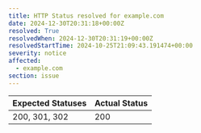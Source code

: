 ```yaml
---
title: HTTP Status resolved for example.com
date: 2024-12-30T20:31:18+00:00Z
resolved: True
resolvedWhen: 2024-12-30T20:31:19+00:00Z
resolvedStartTime: 2024-10-25T21:09:43.191474+00:00
severity: notice
affected:
  - example.com
section: issue
---
```


| Expected Statuses | Actual Status  |
|-------------------|----------------|
| 200, 301, 302 | 200 |
